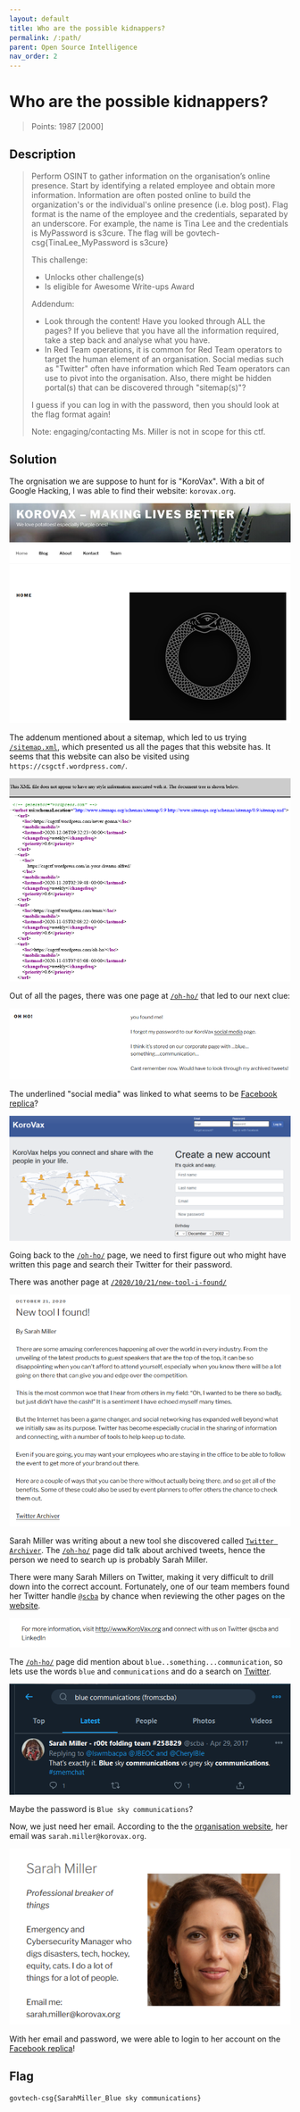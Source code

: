 ```yaml
---
layout: default
title: Who are the possible kidnappers?
permalink: /:path/
parent: Open Source Intelligence
nav_order: 2
---
```

# Who are the possible kidnappers?

> Points: 1987 [2000]

## Description

>Perform OSINT to gather information on the organisation’s online presence. Start by identifying a related employee and obtain more information. Information are often posted online to build the organization's or the individual's online presence (i.e. blog post). Flag format is the name of the employee and the credentials, separated by an underscore. For example, the name is Tina Lee and the credentials is MyPassword is s3cure. The flag will be govtech-csg{TinaLee_MyPassword is s3cure}
>
> This challenge:
> - Unlocks other challenge(s)
> - Is eligible for Awesome Write-ups Award
>
> Addendum:
> - Look through the content! Have you looked through ALL the pages? If you believe that you have all the information required, take a step back and analyse what you have.
> - In Red Team operations, it is common for Red Team operators to target the human element of an organisation. Social medias such as "Twitter" often have information which Red Team operators can use to pivot into the organisation. Also, there might be hidden portal(s) that can be discovered through "sitemap(s)"?
>
> I guess if you can log in with the password, then you should look at the flag format again!
>
> Note: engaging/contacting Ms. Miller is not in scope for this ctf.

## Solution

The orgnisation we are suppose to hunt for is "KoroVax". With a bit of Google Hacking, I was able to find their website: `korovax.org`.

![](blog.png)

The addenum mentioned about a sitemap, which led to us trying [`/sitemap.xml`](http://korovax.org/sitemap.xml), which presented us all the pages that this website has. It seems that this website can also be visited using `https://csgctf.wordpress.com/`.

![](xml.png)

Out of all the pages, there was one page at [`/oh-ho/`](https://korovax.org/oh-ho/) that led to our next clue: 

![](ohho.png)

The underlined "social media" was linked to what seems to be [Facebook replica](http://fb.korovax.org)?

![](fb.png)

Going back to the [`/oh-ho/`](https://korovax.org/oh-ho/) page, we need to first figure out who might have written this page and search their Twitter for their password.

There was another page at [`/2020/10/21/new-tool-i-found/`](http://korovax.org/2020/10/21/new-tool-i-found/)

![](tool.png)

Sarah Miller was writing about a new tool she discovered called [`Twitter Archiver`](https://workspace.google.com/marketplace/app/tweet_archiver/976886281542). The [`/oh-ho/`](http://korovax.org/oh-ho/) page did talk about archived tweets, hence the person we need to search up is probably Sarah Miller.

There were many Sarah Millers on Twitter, making it very difficult to drill down into the correct account. Fortunately, one of our team members found her Twitter handle [`@scba`](https://twitter.com/scba) by chance when reviewing the other pages on the [website](https://korovax.org/2020/10/01/example-post-3/). 

![](twitterhandle.png)

The [`/oh-ho/`](https://korovax.org/oh-ho/) page did mention about `blue..something...communication`, so lets use the words `blue` and `communications` and do a search on [Twitter](https://twitter.com/search?q=blue%20communications%20(from%3Ascba)&src=typed_query&f=live).

![](twitter.png)

Maybe the password is `Blue sky communications`?

Now, we just need her email. According to the the [organisation website](http://korovax.org/team/), her email was `sarah.miller@korovax.org`. 


![](sarahemail.png)


With her email and password, we were able to login to her account on the [Facebook replica](http://fb.korovax.org)!


## Flag
`govtech-csg{SarahMiller_Blue sky communications}`